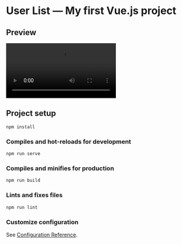 # User List — My first Vue.js project

## Preview
![Preview](https://github.com/5antos/user-list/blob/main/src/assets/website-preview.mp4)

## Project setup
```
npm install
```

### Compiles and hot-reloads for development
```
npm run serve
```

### Compiles and minifies for production
```
npm run build
```

### Lints and fixes files
```
npm run lint
```

### Customize configuration
See [Configuration Reference](https://cli.vuejs.org/config/).
